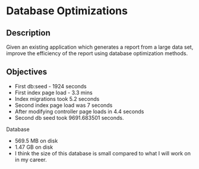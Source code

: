 # Database Optimizations

## Description

Given an existing application which generates a report from a large data set, improve the efficiency of the report using database optimization methods.

## Objectives

* First db:seed - 1924 seconds
* First index page load - 3.3 mins
* Index migrations took 5.2 seconds
* Second index page load was 7 seconds
* After modifying controller page loads in 4.4 seconds
* Second db seed took 9691.683501 seconds.

Database
* 569.5 MB on disk
* 1.47 GB on disk
* I think the size of this database is small compared to what I will work on in my career.
